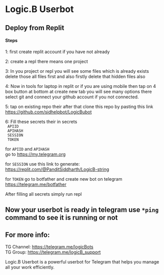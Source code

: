 # Logic.B Userbot

## Deploy from Replit 
#### Steps
1: first create replit account if you have not already

2: create a repl there means one project

3: In you project or repl you will see some files which is already exists delete those all files first and also firstly delete that hidden files also

4: Now in tools for laptop in replit or if you are using mobile then tap on 4 box button at bottom at create new tab you will see many options there
 select git and connect your github account if you not connected.

5: tap on existing repo their after that clone this repo by pasting this link  
https://github.com/sidhelpbot/LogicBubot

<!-- [![Repl.it deployment](https://repl.it/badge/github/sidhelpbot/logicb-userbot)](https://repl.it/github/sidhelpbot/logicb-userbot) -->

6: Fill these secrets their in secrets  
`  APIID  `  
`  APIHASH  `  
`  SESSION  `  
`  TOKEN  `  

for `APIID` and `APIHASH`  
go to https://my.telegram.org

for `SESSION` use this link to generate:  
https://replit.com/@PanditSiddharth/LogicB-string 

for `TOKEN` go to botfather and create new bot on telegram  
https://telegram.me/botfather

After filling all secrets simply run repl 

## Now your userbot is ready in telegram use `*ping` command to see it is running or not

## For more info:  
TG Channel: https://telegram.me/logicBots  
TG Group: https://telegram.me/logicB_support

Logic.B Userbot is a powerful userbot for Telegram that helps you manage all your work efficiently.
